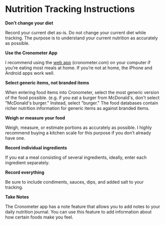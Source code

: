 # Nutrition Tracking Instructions

**Don’t change your diet**

Record your current diet as-is. Do not change your current diet while tracking. The purpose is to understand your current nutrition as accurately as possible.

**Use the Cronometer App**

I recommend using the [web app](https://cronometer.com/) (cronometer.com) on your computer if you’re eating most meals at home. If you’re not at home, the iPhone and Android apps work well.

**Select generic items, not branded items**

When entering food items into Cronometer, select the most generic version of the food possible. (e.g. if you eat a burger from McDonald's, don't select "McDonald's burger." Instead, select "burger." The food databases contain richer nutrition information for generic items as against branded items.

**Weigh or measure your food**

Weigh, measure, or estimate portions as accurately as possible. I highly recommend buying a kitchen scale for this purpose if you don’t already have one.

**Record individual ingredients**

If you eat a meal consisting of several ingredients, ideally, enter each ingredient separately.

**Record everything**

Be sure to include condiments, sauces, dips, and added salt to your tracking.

**Take Notes**

The Cronometer app has a note feature that allows you to add notes to your daily nutrition journal. You can use this feature to add information about how certain foods make you feel.